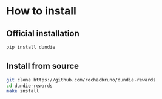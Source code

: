 # How to install

## Official installation

```py
pip install dundie
```


## Install from source


```bash
git clone https://github.com/rochacbruno/dundie-rewards
cd dundie-rewards
make install
```
